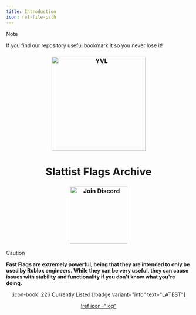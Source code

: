 ```yaml
---
title: Introduction
icon: rel-file-path	
---
```


> [!NOTE]
> If you find our repository useful bookmark it so you never lose it!

<h3 align="center">
  <img src="assets/bool.gif" width="256" alt="YVL">
</h3>

<h1 align="center">Slattist Flags Archive</h1>

<div align="center">

<h3 align="center">
  <a href="https://discord.gg/6zqNQTSkrg">
    <img src="https://img.shields.io/discord/1241247795470536725?logo=discord&logoColor=white&label=discord&color=4d3dff" width="156" alt="Join Discord">
  </a>
</h3>

</div>

> [!CAUTION]
> **Fast Flags are extremely powerful, being that they are intended to only be used by Roblox engineers. While they can be very useful, they can cause issues with stability and functionality if you don't know what you're doing.**

<div align="center">

:icon-book: 226 Currently Listed [!badge variant="info" text="LATEST"]

[!ref icon="log"](/logs/changelog.md)

</div>
